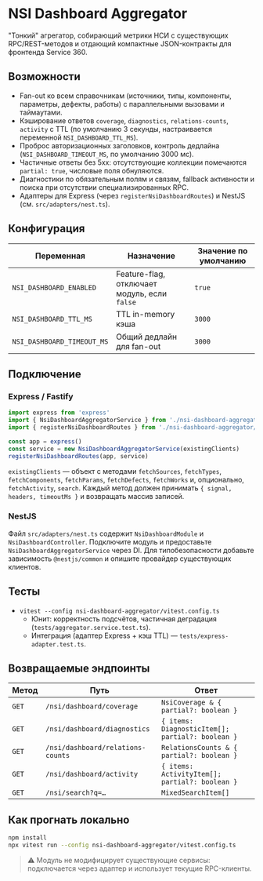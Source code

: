 # NSI Dashboard Aggregator

"Тонкий" агрегатор, собирающий метрики НСИ с существующих RPC/REST-методов и отдающий компактные JSON-контракты для фронтенда Service 360.

## Возможности

- Fan-out ко всем справочникам (источники, типы, компоненты, параметры, дефекты, работы) с параллельными вызовами и таймаутами.
- Кэширование ответов `coverage`, `diagnostics`, `relations-counts`, `activity` с TTL (по умолчанию 3 секунды, настраивается переменной `NSI_DASHBOARD_TTL_MS`).
- Проброс авторизационных заголовков, контроль дедлайна (`NSI_DASHBOARD_TIMEOUT_MS`, по умолчанию 3000 мс).
- Частичные ответы без 5xx: отсутствующие коллекции помечаются `partial: true`, числовые поля обнуляются.
- Диагностики по обязательным полям и связям, fallback активности и поиска при отсутствии специализированных RPC.
- Адаптеры для Express (через `registerNsiDashboardRoutes`) и NestJS (см. `src/adapters/nest.ts`).

## Конфигурация

| Переменная | Назначение | Значение по умолчанию |
|------------|------------|------------------------|
| `NSI_DASHBOARD_ENABLED` | Feature-flag, отключает модуль, если `false` | `true` |
| `NSI_DASHBOARD_TTL_MS` | TTL in-memory кэша | `3000` |
| `NSI_DASHBOARD_TIMEOUT_MS` | Общий дедлайн для fan-out | `3000` |

## Подключение

### Express / Fastify

```ts
import express from 'express'
import { NsiDashboardAggregatorService } from './nsi-dashboard-aggregator/src/core'
import { registerNsiDashboardRoutes } from './nsi-dashboard-aggregator/src/adapters/express'

const app = express()
const service = new NsiDashboardAggregatorService(existingClients)
registerNsiDashboardRoutes(app, service)
```

`existingClients` — объект с методами `fetchSources`, `fetchTypes`, `fetchComponents`, `fetchParams`, `fetchDefects`, `fetchWorks` и, опционально, `fetchActivity`, `search`. Каждый метод должен принимать `{ signal, headers, timeoutMs }` и возвращать массив записей.

### NestJS

Файл `src/adapters/nest.ts` содержит `NsiDashboardModule` и `NsiDashboardController`. Подключите модуль и предоставьте `NsiDashboardAggregatorService` через DI. Для типобезопасности добавьте зависимость `@nestjs/common` и опишите провайдер существующих клиентов.

## Тесты

- `vitest --config nsi-dashboard-aggregator/vitest.config.ts`
  - Юнит: корректность подсчётов, частичная деградация (`tests/aggregator.service.test.ts`).
  - Интеграция (адаптер Express + кэш TTL) — `tests/express-adapter.test.ts`.

## Возвращаемые эндпоинты

| Метод | Путь | Ответ |
|-------|------|-------|
| `GET` | `/nsi/dashboard/coverage` | `NsiCoverage & { partial?: boolean }` |
| `GET` | `/nsi/dashboard/diagnostics` | `{ items: DiagnosticItem[]; partial?: boolean }` |
| `GET` | `/nsi/dashboard/relations-counts` | `RelationsCounts & { partial?: boolean }` |
| `GET` | `/nsi/dashboard/activity` | `{ items: ActivityItem[]; partial?: boolean }` |
| `GET` | `/nsi/search?q=…` | `MixedSearchItem[]` |

## Как прогнать локально

```bash
npm install
npx vitest run --config nsi-dashboard-aggregator/vitest.config.ts
```

> ⚠️ Модуль не модифицирует существующие сервисы: подключается через адаптер и использует текущие RPC-клиенты.
